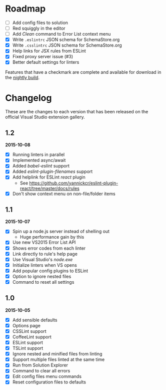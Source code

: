 # Roadmap

- [ ] Add config files to solution
- [ ] Red squiggly in the editor
- [ ] Add _Clean_ command to Error List context menu
- [x] Write `.eslintrc` JSON schema for SchemaStore.org
- [x] Write `.csslintrc` JSON schema for SchemaStore.org
- [x] Help links for JSX rules from ESLint
- [x] Fixed proxy server issue (#3)
- [x] Better default settings for linters

Features that have a checkmark are complete and available for
download in the
[nightly build](http://vsixgallery.com/extension/36bf2130-106e-40f2-89ff-a2bdac6be879/).

# Changelog

These are the changes to each version that has been released
on the official Visual Studio extension gallery.

## 1.2

**2015-10-08**

- [x] Running linters in parallel
- [x] Implemented async/await
- [x] Added _babel-eslint_ support
- [x] Added _eslint-plugin-filenames_ support
- [x] Add helplink for ESLint _react_ plugin
  - See https://github.com/yannickcr/eslint-plugin-react/tree/master/docs/rules
- [x] Don't show context menu on non-file/folder items

## 1.1

**2015-10-07**

- [x] Spin up a node.js server instead of shelling out
  - Huge performance gain by this
- [x] Use new VS2015 Error List API
- [x] Shows error codes from each linter
- [x] Link directly to rule's help page
- [x] Use Visual Studio's _node.exe_
- [x] Initialize linters when VS opens
- [x] Add popular config plugins to ESLint
- [x] Option to ignore nested files
- [x] Command to reset all settings

## 1.0

**2015-10-05**

- [x] Add sensible defaults
- [x] Options page
- [x] CSSLint support
- [x] CoffeeLint support
- [x] ESLint support
- [x] TSLint support
- [x] Ignore nested and minified files from linting
- [x] Support multiple files linted at the same time
- [x] Run from Solution Explorer
- [x] Command to clear all errors
- [x] Edit config files menu commands
- [x] Reset configuration files to defaults